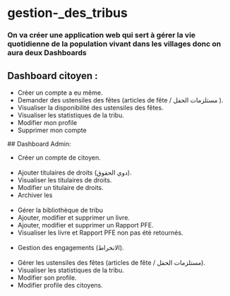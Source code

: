 # gestion-_des_tribus


### On va créer une application web qui sert à gérer la vie quotidienne de la population vivant dans les villages donc on aura deux Dashboards 
	
## Dashboard citoyen :
<ul>
	<li>Créer un compte a eu même.</li>
	<li>Demander des ustensiles des fêtes (articles de fête / مستلزمات الحفل ).</li>
	<li>Visualiser la disponibilité des ustensiles des fêtes.</li>
	<li>Visualiser les statistiques de la tribu.</li>
	<li>Modifier mon profile</li>
	<li>Supprimer mon compte</li>
</ul>
## Dashboard Admin:
<ul>
	<li>Créer un compte de citoyen.</li>
<br>
	<li>Ajouter titulaires de droits (دوي الحقوق).</li>
	<li>Visualiser les titulaires de droits.</li>
	<li>Modifier un titulaire de droits.</li>
	<li>Archiver  les</li>
<br>
	<li>Gérer la bibliothèque de tribu</li>
	<li>Ajouter, modifier et supprimer un livre.</li>
	<li>Ajouter, modifier et supprimer un Rapport PFE.</li>
	<li>Visualiser les livre et Rapport PFE non pas été retournés.</li>
<br>
	<li>Gestion des engagements (الانخراط).</li>
<br>
	<li>Gérer les ustensiles des fêtes (articles de fête / مستلزمات الحفل).</li>
	<li>Visualiser les statistiques de la tribu.</li>
	<li>Modifier son profile.</li>
	<li>Modifier profile des citoyens.</li>
</ul>
